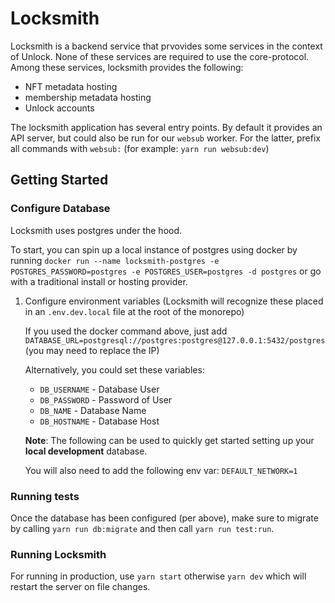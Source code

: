 # Locksmith

Locksmith is a backend service that prvovides some services in the context of Unlock.
None of these services are required to use the core-protocol.
Among these services, locksmith provides the following:

- NFT metadata hosting
- membership metadata hosting
- Unlock accounts

The locksmith application has several entry points. By default it provides an API server, but could also be run for our `websub` worker. For the latter, prefix all commands with `websub:` (for example: `yarn run websub:dev`)

## Getting Started

### Configure Database

Locksmith uses postgres under the hood.

To start, you can spin up a local instance of postgres using docker by running `docker run --name locksmith-postgres -e POSTGRES_PASSWORD=postgres -e POSTGRES_USER=postgres -d postgres` or go with a traditional install or hosting provider.

1. Configure environment variables (Locksmith will recognize these placed in
   an `.env.dev.local` file at the root of the monorepo)

   If you used the docker command above, just add
   `DATABASE_URL=postgresql://postgres:postgres@127.0.0.1:5432/postgres` (you may need to replace the IP)

   Alternatively, you could set these variables:

   - `DB_USERNAME` - Database User
   - `DB_PASSWORD` - Password of User
   - `DB_NAME` - Database Name
   - `DB_HOSTNAME` - Database Host

   **Note**: The following can be used to quickly get started setting up your **local development** database.

   You will also need to add the following env var: `DEFAULT_NETWORK=1`

### Running tests

Once the database has been configured (per above), make sure to migrate by calling `yarn run db:migrate` and then call `yarn run test:run`.

### Running Locksmith

For running in production, use `yarn start` otherwise `yarn dev` which will restart the server on file changes.
